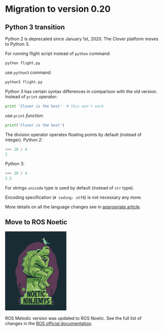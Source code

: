 # Migration to version 0.20

## Python 3 transition

Python 2 is deprecated since January 1st, 2020. The Clover platform moves to Python 3.

For running flight script instead of `python` command:

```bash
python flight.py
```

use `python3` command:

```bash
python3 flight.py
```

Python 3 has certain syntax differences in comparison with the old version. Instead of `print` *operator*:

```python
print 'Clover is the best'  # this won't work
```

use `print` *function*:

```python
print('Clover is the best')
```

The division operator operates floating points by default (instead of integer). Python 2:

```python
>>> 10 / 4
2
```

Python 3:

```python
>>> 10 / 4
2.5
```

For strings `unicode` type is used by default (instead of `str` type).

Encoding specification (`# coding: utf8`) is not necessary any more.

More details on all the language changes see in [appropriate article](https://sebastianraschka.com/Articles/2014_python_2_3_key_diff.html).

## Move to ROS Noetic

<img src="../assets/noetic.png" width=200>

ROS Melodic version was updated to ROS Noetic. See the full list of changes in the [ROS official documentation](http://wiki.ros.org/noetic/Migration).
